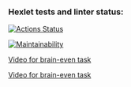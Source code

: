 ### Hexlet tests and linter status:
[![Actions Status](https://github.com/mzubkov-artenecy/python-project-49/actions/workflows/hexlet-check.yml/badge.svg)](https://github.com/mzubkov-artenecy/python-project-49/actions)

[![Maintainability](https://api.codeclimate.com/v1/badges/b3bad4481441392bdf99/maintainability)](https://codeclimate.com/github/mzubkov-artenecy/python-project-49/maintainability)

[Video for brain-even task](https://disk.yandex.ru/i/dr6t8I0d56d5fg)

[Video for brain-even task](https://disk.yandex.ru/client/recent?idApp=client&dialog=slider&idDialog=%2Fdisk%2FVideos%2FHexlet%2Fbrain-even.mp4)
